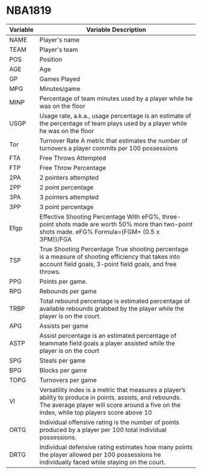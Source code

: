 # NBA1819

| Variable | Variable Description |
| -------- | -------------------- |
| NAME     | Player's name        |
| TEAM |	Player's team |
| POS	| Position |
| AGE |	Age |
| GP	| Games Played |
| MPG	| Minutes/game |
| MINP	| Percentage of team minutes used by a player while he was on the floor |
| USGP	| Usage rate, a.k.a., usage percentage is an estimate of the percentage of team plays used by a player while he was on the floor |
| Tor	| Turnover Rate A metric that estimates the number of turnovers a player commits per 100 possessions |
| FTA | Free Throws Attempted |
| FTP	| Free Throw Percentage |
| 2PA	| 2 pointers attempted |
| 2PP	| 2 point percentage |
| 3PA	| 3 pointers attempted |
| 3PP	| 3 point percentage |
| Efgp	| Effective Shooting Percentage With eFG%, three-point shots made are worth 50% more than two-point shots made. eFG% Formula=(FGM+ (0.5 x 3PM))/FGA |
| TSP	| True Shooting Percentage True shooting percentage is a measure of shooting efficiency that takes into account field goals, 3-point field goals, and free throws. |
| PPG	| Points per game. |
| RPG	| Rebounds per game |
| TRBP	| Total rebound percentage is estimated percentage of available rebounds grabbed by the player while the player is on the court. |
| APG	| Assists per game |
| ASTP	| Assist percentage is an estimated percentage of teammate field goals a player assisted while the player is on the court |
| SPG	| Steals per game |
| BPG	| Blocks per game |
| TOPG	| Turnovers per game |
| VI	| Versatility index is a metric that measures a player’s ability to produce in points, assists, and rebounds. The average player will score around a five on the index, while top players score above 10 |
| ORTG	| Individual offensive rating is the number of points produced by a player per 100 total individual possessions. |
| DRTG	| Individual defensive rating estimates how many points the player allowed per 100 possessions he individually faced while staying on the court. |
